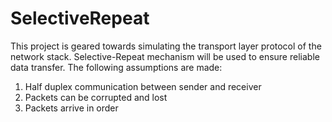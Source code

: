 # SelectiveRepeat
This project is geared towards simulating the transport layer protocol of the network stack. Selective-Repeat mechanism will be used to
ensure reliable data transfer.
The following assumptions are made:

1. Half duplex communication between sender and receiver
2. Packets can be corrupted and lost
3. Packets arrive in order
